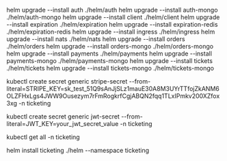 helm upgrade --install auth ./helm/auth
helm upgrade --install auth-mongo ./helm/auth-mongo
helm upgrade --install client ./helm/client
helm upgrade --install expiration ./helm/expiration
helm upgrade --install expiration-redis ./helm/expiration-redis
helm upgrade --install ingress ./helm/ingress
helm upgrade --install nats ./helm/nats
helm upgrade --install orders ./helm/orders
helm upgrade --install orders-mongo ./helm/orders-mongo
helm upgrade --install payments ./helm/payments
helm upgrade --install payments-mongo ./helm/payments-mongo
helm upgrade --install tickets ./helm/tickets
helm upgrade --install tickets-mongo ./helm/tickets-mongo

kubectl create secret generic stripe-secret --from-literal=STRIPE_KEY=sk_test_51Q9sAnJjSLz1mauE30A8M3UYrTTfojZkANM6OLZFHxLgs4JWW9Ousezym7rFmRogkrfCgjABQN2fqq1TLxIPmkv200XZfox3xg -n ticketing

kubectl create secret generic jwt-secret --from-literal=JWT_KEY=your_jwt_secret_value -n ticketing

kubectl get all -n ticketing  

helm install ticketing ./helm --namespace ticketing

